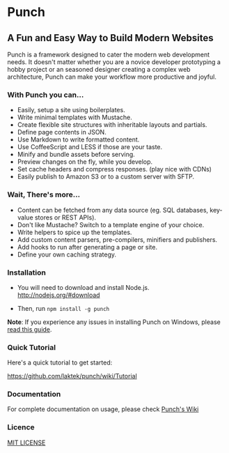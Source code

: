 # Punch 
## A Fun and Easy Way to Build Modern Websites  

Punch is a framework designed to cater the modern web development needs. It doesn't matter whether you are a novice developer prototyping a hobby project or an seasoned designer creating a complex web architecture, Punch can make your workflow more productive and joyful.  

### With Punch you can...

* Easily, setup a site using boilerplates.
* Write minimal templates with Mustache.
* Create flexible site structures with inheritable layouts and partials.
* Define page contents in JSON.
* Use Markdown to write formatted content.
* Use CoffeeScript and LESS if those are your taste.
* Minify and bundle assets before serving.
* Preview changes on the fly, while you develop.
* Set cache headers and compress responses. (play nice with CDNs)
* Easily publish to Amazon S3 or to a custom server with SFTP.

### Wait, There's more...

* Content can be fetched from any data source (eg. SQL databases, key-value stores or REST APIs).
* Don't like Mustache? Switch to a template engine of your choice. 
* Write helpers to spice up the templates.
* Add custom content parsers, pre-compilers, minifiers and publishers.
* Add hooks to run after generating a page or site.
* Define your own caching strategy.

### Installation

* You will need to download and install Node.js. http://nodejs.org/#download 

* Then, run `npm install -g punch`

**Note**: If you experience any issues in installing Punch on Windows, please [read this guide](https://github.com/laktek/punch/wiki/Windows).

### Quick Tutorial

Here's a quick tutorial to get started:

https://github.com/laktek/punch/wiki/Tutorial

### Documentation

For complete documentation on usage, please check [Punch's Wiki](https://github.com/laktek/punch/wiki)

### Licence

[MIT LICENSE](https://github.com/laktek/punch/blob/master/LICENSE)

